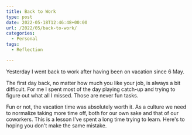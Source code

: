 ```yaml
---
title: Back to Work
type: post
date: 2022-05-18T12:46:48+00:00
url: /2022/05/back-to-work/
categories:
  - Personal
tags:
  - Reflection

---
```

Yesterday I went back to work after having been on vacation since 6 May.

The first day back, no matter how much you like your job, is always a bit difficult. For me I spent most of the day playing catch-up and trying to figure out what all I missed. Those are never fun tasks.

Fun or not, the vacation time was absolutely worth it. As a culture we need to normalize taking more time off, both for our own sake and that of our coworkers. This is a lesson I've spent a long time trying to learn. Here's to hoping you don't make the same mistake.
